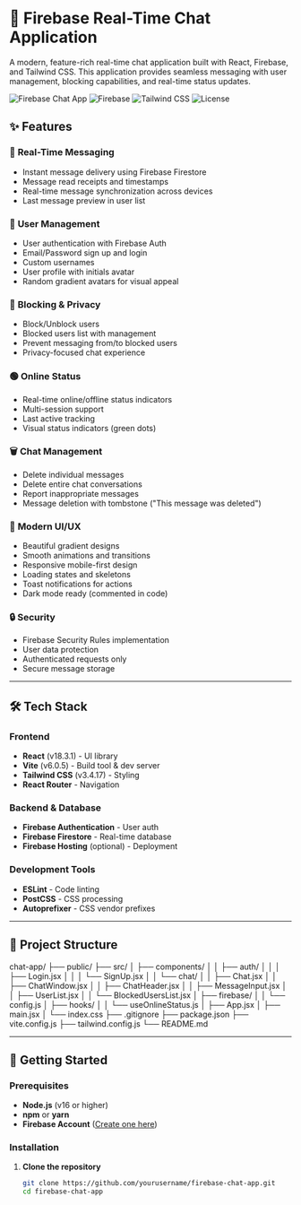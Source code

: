 # 🚀 Firebase Real-Time Chat Application

A modern, feature-rich real-time chat application built with React, Firebase, and Tailwind CSS. This application provides seamless messaging with user management, blocking capabilities, and real-time status updates.

![Firebase Chat App](https://img.shields.io/badge/React-18.3.1-blue)
![Firebase](https://img.shields.io/badge/Firebase-11.1.0-orange)
![Tailwind CSS](https://img.shields.io/badge/TailwindCSS-3.4.17-38bdf8)
![License](https://img.shields.io/badge/License-MIT-green)

## ✨ Features

### 💬 **Real-Time Messaging**
- Instant message delivery using Firebase Firestore
- Message read receipts and timestamps
- Real-time message synchronization across devices
- Last message preview in user list

### 👥 **User Management**
- User authentication with Firebase Auth
- Email/Password sign up and login
- Custom usernames
- User profile with initials avatar
- Random gradient avatars for visual appeal

### 🚫 **Blocking & Privacy**
- Block/Unblock users
- Blocked users list with management
- Prevent messaging from/to blocked users
- Privacy-focused chat experience

### 🟢 **Online Status**
- Real-time online/offline status indicators
- Multi-session support
- Last active tracking
- Visual status indicators (green dots)

### 🗑️ **Chat Management**
- Delete individual messages
- Delete entire chat conversations
- Report inappropriate messages
- Message deletion with tombstone ("This message was deleted")

### 🎨 **Modern UI/UX**
- Beautiful gradient designs
- Smooth animations and transitions
- Responsive mobile-first design
- Loading states and skeletons
- Toast notifications for actions
- Dark mode ready (commented in code)

### 🔒 **Security**
- Firebase Security Rules implementation
- User data protection
- Authenticated requests only
- Secure message storage

---

## 🛠️ Tech Stack

### Frontend
- **React** (v18.3.1) - UI library
- **Vite** (v6.0.5) - Build tool & dev server
- **Tailwind CSS** (v3.4.17) - Styling
- **React Router** - Navigation

### Backend & Database
- **Firebase Authentication** - User auth
- **Firebase Firestore** - Real-time database
- **Firebase Hosting** (optional) - Deployment

### Development Tools
- **ESLint** - Code linting
- **PostCSS** - CSS processing
- **Autoprefixer** - CSS vendor prefixes

---

## 📁 Project Structure

chat-app/
├── public/
├── src/
│ ├── components/
│ │ ├── auth/
│ │ │ ├── Login.jsx
│ │ │ └── SignUp.jsx
│ │ └── chat/
│ │ ├── Chat.jsx
│ │ ├── ChatWindow.jsx
│ │ ├── ChatHeader.jsx
│ │ ├── MessageInput.jsx
│ │ ├── UserList.jsx
│ │ └── BlockedUsersList.jsx
│ ├── firebase/
│ │ └── config.js
│ ├── hooks/
│ │ └── useOnlineStatus.js
│ ├── App.jsx
│ ├── main.jsx
│ └── index.css
├── .gitignore
├── package.json
├── vite.config.js
├── tailwind.config.js
└── README.md



---

## 🚀 Getting Started

### Prerequisites

- **Node.js** (v16 or higher)
- **npm** or **yarn**
- **Firebase Account** ([Create one here](https://firebase.google.com/))

### Installation

1. **Clone the repository**
   ```bash
   git clone https://github.com/yourusername/firebase-chat-app.git
   cd firebase-chat-app
